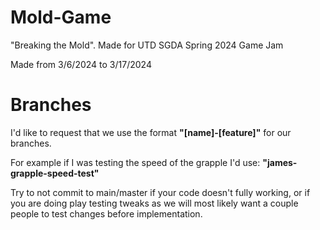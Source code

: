 # Mold-Game
 "Breaking the Mold". Made for UTD SGDA Spring 2024 Game Jam

Made from 3/6/2024 to 3/17/2024

# Branches
I'd like to request that we use the format **"[name]-[feature]"** for our branches.

For example if I was testing the speed of the grapple I'd use: **"james-grapple-speed-test"**

Try to not commit to main/master if your code doesn't fully working, or if you are doing play testing tweaks as we will most likely want a couple people to test changes before implementation.

